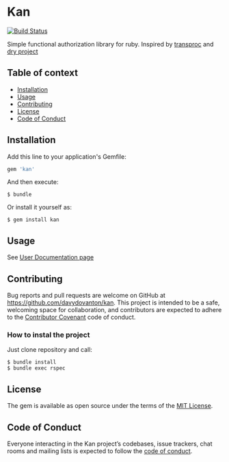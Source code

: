 # Kan
[![Build Status](https://travis-ci.org/davydovanton/kan.svg?branch=master)](https://travis-ci.org/davydovanton/kan)

Simple functional authorization library for ruby. Inspired by [transproc](https://github.com/solnic/transproc) and [dry project](http://dry-rb.org)

## Table of context

* [Installation](#installation)
* [Usage](#usage)
* [Contributing](#contributing)
* [License](#license)
* [Code of Conduct](#code-of-conduct)

## Installation

Add this line to your application's Gemfile:

```ruby
gem 'kan'
```

And then execute:

    $ bundle

Or install it yourself as:

    $ gem install kan

## Usage

See [User Documentation page](https://blog.davydovanton.com/kan/)

## Contributing

Bug reports and pull requests are welcome on GitHub at https://github.com/davydovanton/kan. This project is intended to be a safe, welcoming space for collaboration, and contributors are expected to adhere to the [Contributor Covenant](http://contributor-covenant.org) code of conduct.

### How to instal the project
Just clone repository and call:

```
$ bundle install
$ bundle exec rspec
```

## License

The gem is available as open source under the terms of the [MIT License](https://opensource.org/licenses/MIT).

## Code of Conduct

Everyone interacting in the Kan project’s codebases, issue trackers, chat rooms and mailing lists is expected to follow the [code of conduct](https://github.com/davydovanton/kan/blob/master/CODE_OF_CONDUCT.md).
